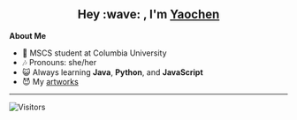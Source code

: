 <h2 align="center">Hey :wave: , I'm <a href="https://www.linkedin.com/in/yaochen-shen/">Yaochen</a></h2>


**About Me**

- :blue_heart:  MSCS student at Columbia University
- :notes: Pronouns: she/her
- :smiley_cat: Always  learning **Java**, **Python**, and **JavaScript**
- :smiling_imp: My <a href="https://www.instagram.com/yaoxshen_art/?igshid=YmMyMTA2M2Y%3D"> artworks</a>

***
![Visitors](https://api.visitorbadge.io/api/visitors?path=ys3593&labelColor=%23ff8a65&countColor=%23ffffff)
 <br>



